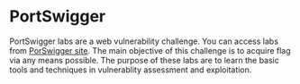 # PortSwigger
PortSwigger labs are a web vulnerability challenge. You can access labs from [PorSwigger site](https://portswigger.net/web-security/all-labs). The main objective of this challenge is to acquire flag via any means possible. The purpose of these labs are to learn the basic tools and techniques in vulnerablity assessment and exploitation.

